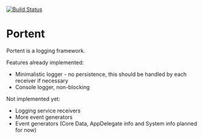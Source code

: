 [![Build Status](https://www.bitrise.io/app/e01e88360a41b922.svg?token=6o57StE7ciYdmYZcJ-yPlQ&branch=master)](https://www.bitrise.io/app/e01e88360a41b922)

# Portent

Portent is a logging framework.

Features already implemented:
- Minimalistic logger - no persistence, this should be handled by each receiver if necessary
- Console logger, non-blocking

Not implemented yet:
- Logging service receivers
- More event generators
- Event generators (Core Data, AppDelegate info and System info planned for now)

